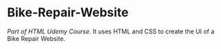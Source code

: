 # Bike-Repair-Website
_Part of HTML Udemy Course._
It uses HTML and CSS to create the UI of a Bike Repair Website.

